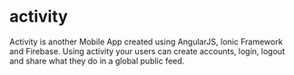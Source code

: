 # activity
Activity is another Mobile App created using AngularJS, Ionic Framework and Firebase. Using activity your users can create accounts, login, logout and share what they do in a global public feed.

